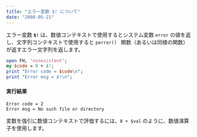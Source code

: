 ```yaml
---
title: "エラー変数 $! について"
date: "2008-05-21"
---
```


エラー変数 **`$!`** は、数値コンテキストで使用するとシステム変数 `error` の値を返し、文字列コンテキストで使用すると `perror() ` 関数（あるいは同様の関数）が返すエラー文字列を返します。

~~~ perl
open FH, 'nonexistent';
my $code = 0 + $!;
print "Error code = $code\n";
print "Error msg = $!\n";
~~~

#### 実行結果

~~~
Error code = 2
Error msg = No such file or directory
~~~

<div class="note">
変数を強引に数値コンテキストで評価するには、<code>0 + $val</code> のように、数値演算子を使用します。
</div>

